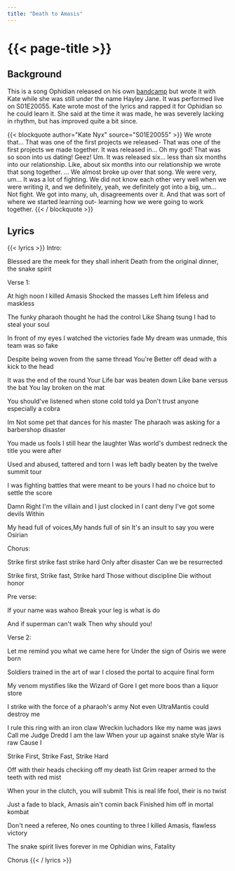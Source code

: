 ```yaml
---
title: "Death to Amasis"
---
```

# {{< page-title >}}

## Background
This is a song Ophidian released on his own [bandcamp](https://ophidiancobra.bandcamp.com/track/death-to-amasis) but wrote it with Kate while she was still under the name Hayley Jane.  It was performed live on S01E20055.  Kate wrote most of the lyrics and rapped it for Ophidian so he could learn it.  She said at the time it was made, he was severely lacking in rhythm, but has improved quite a bit since.

{{< blockquote author="Kate Nyx" source="S01E20055" >}}
We wrote that...  That was one of the first projects we released-  That was one of the first projects we made together.  It was released in...  Oh my god!  That was so soon into us dating!  Geez!  Um.  It was released six...  less than six months into our relationship.  Like, about six months into our relationship we wrote that song together.  ...  We almost broke up over that song.  We were very, um...  It was a lot of fighting.  We did not know each other very well when we were writing it, and we definitely, yeah, we definitely got into a big, um...  Not fight.  We got into many, uh, disagreements over it.  And that was sort of where we started learning out- learning how we were going to work together.
{{< / blockquote >}}

## Lyrics
{{< lyrics >}}
Intro:

Blessed are the meek for they shall inherit
Death from the original dinner, the snake spirit

Verse 1:

At high noon I killed Amasis
Shocked the masses
Left him lifeless and maskless

The funky pharaoh thought he had the control
Like Shang tsung I had to steal your soul

In front of my eyes I watched the victories fade
My dream was unmade, this team was so fake

Despite being woven from the same thread
You're Better off dead with a kick to the head

It was the end of the round
Your Life bar was beaten down
Like bane versus the bat
You lay broken on the mat

You should've listened when stone cold told ya
Don't trust anyone especially a cobra

Im Not some pet that dances for his master
The pharaoh was asking for a barbershop disaster

You made us fools I still hear the laughter
Was world's dumbest redneck the title you were after

Used and abused, tattered and torn
I was left badly beaten by the twelve summit tour

I was fighting battles that were meant to be yours
I had no choice but to settle the score

Damn Right I'm the villain and I just clocked in
I cant deny I've got some devils Within

My head full of voices,My hands full of sin
It's an insult to say you were Osirian

Chorus:

Strike first strike fast strike hard
Only after disaster
Can we be resurrected

Strike first, Strike fast, Strike hard
Those without discipline
Die without honor

Pre verse:

If your name was wahoo
Break your leg is what is do

And if superman can't walk
Then why should you!

Verse 2:

Let me remind you what we came here for
Under the sign of Osiris we were born

Soldiers trained in the art of war
I closed the portal to acquire final form

My venom mystifies like the Wizard of Gore
I get more boos than a liquor store

I strike with the force of a pharaoh's army
Not even UltraMantis could destroy me

I rule this ring with an iron claw
Wreckin luchadors like my name was jaws
Call me Judge Dredd I am the law
When your up against snake style War is raw Cause I

Strike First, Strike Fast, Strike Hard

Off with their heads checking off my death list
Grim reaper armed to the teeth with red mist

When your in the clutch, you will submit
This is real life fool, their is no twist

Just a fade to black, Amasis ain't comin back
Finished him off in mortal kombat

Don't need a referee, No ones counting to three
I killed Amasis, flawless victory

The snake spirit lives forever in me
Ophidian wins, Fatality


Chorus
{{< / lyrics >}}
